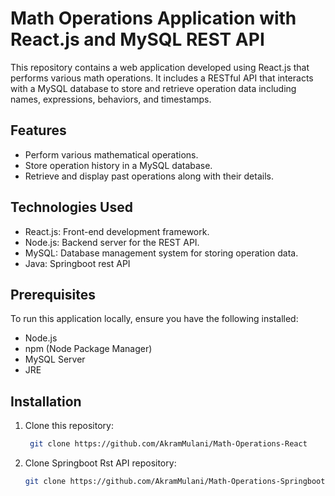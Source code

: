 # Math Operations Application with React.js and MySQL REST API

This repository contains a web application developed using React.js that performs various math operations. It includes a RESTful API that interacts with a MySQL database to store and retrieve operation data including names, expressions, behaviors, and timestamps.

## Features

- Perform various mathematical operations.
- Store operation history in a MySQL database.
- Retrieve and display past operations along with their details.

## Technologies Used

- React.js: Front-end development framework.
- Node.js: Backend server for the REST API.
- MySQL: Database management system for storing operation data.
- Java: Springboot rest API

## Prerequisites

To run this application locally, ensure you have the following installed:

- Node.js
- npm (Node Package Manager)
- MySQL Server
- JRE

## Installation

1. Clone this repository:

   ```bash
    git clone https://github.com/AkramMulani/Math-Operations-React

2. Clone Springboot Rst API repository:

    ```bash
   git clone https://github.com/AkramMulani/Math-Operations-Springboot
